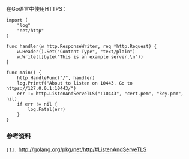 在Go语言中使用HTTPS：
```
import (
	"log"
	"net/http"
)

func handler(w http.ResponseWriter, req *http.Request) {
	w.Header().Set("Content-Type", "text/plain")
	w.Write([]byte("This is an example server.\n"))
}

func main() {
	http.HandleFunc("/", handler)
	log.Printf("About to listen on 10443. Go to https://127.0.0.1:10443/")
	err := http.ListenAndServeTLS(":10443", "cert.pem", "key.pem", nil)
	if err != nil {
		log.Fatal(err)
	}
}
```


### 参考资料 ###
`[1].` http://golang.org/pkg/net/http/#ListenAndServeTLS<br>